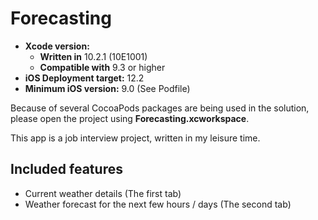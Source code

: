 # Forecasting

* **Xcode version:** 
  * **Written in** 10.2.1 (10E1001)
  * **Compatible with** 9.3 or higher
* **iOS Deployment target:** 12.2
* **Minimum iOS version:** 9.0 (See Podfile)

Because of several CocoaPods packages are being used in the solution, please open the project using **Forecasting.xcworkspace**.

This app is a job interview project, written in my leisure time.

## Included features

* Current weather details (The first tab)
* Weather forecast for the next few hours / days (The second tab)
